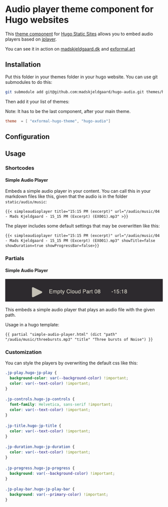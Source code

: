 # Audio player theme component for Hugo websites

This [theme component](https://gohugo.io/hugo-modules/theme-components/#readout) for [Hugo Static Sites](https://gohugo.io/) allows you to embed audio players based on [jplayer](https://jplayer.org/).

You can see it in action on [madskjeldgaard.dk](https://madskjeldgaard.dk) and [exformal.art](https://exformal.art)

## Installation

Put this folder in your themes folder in your hugo website. You can use git submodules to do this:

```bash
git submodule add git@github.com:madskjeldgaard/hugo-audio.git themes/hugo-audio
```

Then add it your list of themes:

Note: It has to be the last component, after your main theme.

```toml
theme  = [ "exformal-hugo-theme", "hugo-audio"]
```  

## Configuration

## Usage

### Shortcodes

#### Simple Audio Player

Embeds a simple audio player in your content. You can call this in your markdown files like this, given that the audio is in the folder `static/audio/music`:
 
```
{{< simpleaudioplayer title="15:15 PM (excerpt)" url="/audio/music/04 - Mads Kjeldgaard - 15_15 PM (Excerpt) (EX001).mp3" >}}
```

The player includes some default settings that may be overwritten like this:

```
{{< simpleaudioplayer title="15:15 PM (excerpt)" url="/audio/music/04 - Mads Kjeldgaard - 15_15 PM (Excerpt) (EX001).mp3" showTitle=false showDuration=true showProgressBar=false>}}
```

### Partials

#### Simple Audio Player

![readme-assets/simple-audio-player.png](readme-assets/simple-audio-player.png) 

This embeds a simple audio player that plays an audio file with the given path.

Usage in a hugo template:

```hugohtml 
{{ partial "simple-audio-player.html" (dict "path" "/audio/music/threebursts.mp3" "title" "Three bursts of Noise") }}
```
### Customization

You can style the players by overwriting the default css like this:
```css
.jp-play.hugo-jp-play {
  background-color: var(--background-color) !important;
  color: var(--text-color) !important;
}

.jp-controls.hugo-jp-controls {
  font-family: Helvetica, sans-serif !important;
  color: var(--text-color) !important;
}

.jp-title.hugo-jp-title {
  color: var(--text-color) !important;
}

.jp-duration.hugo-jp-duration {
  color: var(--text-color) !important;
}

.jp-progress.hugo-jp-progress {
  background: var(--background-color) !important;
}

.jp-play-bar.hugo-jp-play-bar {
  background: var(--primary-color) !important;
}
```

